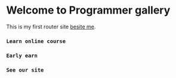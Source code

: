 # Welcome to Programmer gallery

This is my first router site [besite me](https://programmer-gallery.netlify.app/).


### `Learn online course`

### `Early earn`


### `See our site`
